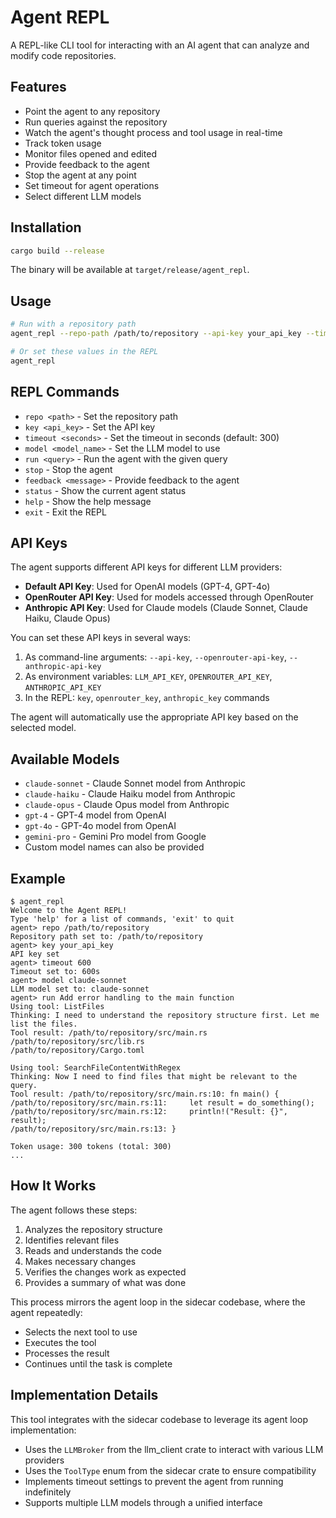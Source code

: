 # Agent REPL

A REPL-like CLI tool for interacting with an AI agent that can analyze and modify code repositories.

## Features

- Point the agent to any repository
- Run queries against the repository
- Watch the agent's thought process and tool usage in real-time
- Track token usage
- Monitor files opened and edited
- Provide feedback to the agent
- Stop the agent at any point
- Set timeout for agent operations
- Select different LLM models

## Installation

```bash
cargo build --release
```

The binary will be available at `target/release/agent_repl`.

## Usage

```bash
# Run with a repository path
agent_repl --repo-path /path/to/repository --api-key your_api_key --timeout 300 --model claude-sonnet

# Or set these values in the REPL
agent_repl
```

## REPL Commands

- `repo <path>` - Set the repository path
- `key <api_key>` - Set the API key
- `timeout <seconds>` - Set the timeout in seconds (default: 300)
- `model <model_name>` - Set the LLM model to use
- `run <query>` - Run the agent with the given query
- `stop` - Stop the agent
- `feedback <message>` - Provide feedback to the agent
- `status` - Show the current agent status
- `help` - Show the help message
- `exit` - Exit the REPL

## API Keys

The agent supports different API keys for different LLM providers:

- **Default API Key**: Used for OpenAI models (GPT-4, GPT-4o)
- **OpenRouter API Key**: Used for models accessed through OpenRouter
- **Anthropic API Key**: Used for Claude models (Claude Sonnet, Claude Haiku, Claude Opus)

You can set these API keys in several ways:
1. As command-line arguments: `--api-key`, `--openrouter-api-key`, `--anthropic-api-key`
2. As environment variables: `LLM_API_KEY`, `OPENROUTER_API_KEY`, `ANTHROPIC_API_KEY`
3. In the REPL: `key`, `openrouter_key`, `anthropic_key` commands

The agent will automatically use the appropriate API key based on the selected model.

## Available Models

- `claude-sonnet` - Claude Sonnet model from Anthropic
- `claude-haiku` - Claude Haiku model from Anthropic
- `claude-opus` - Claude Opus model from Anthropic
- `gpt-4` - GPT-4 model from OpenAI
- `gpt-4o` - GPT-4o model from OpenAI
- `gemini-pro` - Gemini Pro model from Google
- Custom model names can also be provided

## Example

```
$ agent_repl
Welcome to the Agent REPL!
Type 'help' for a list of commands, 'exit' to quit
agent> repo /path/to/repository
Repository path set to: /path/to/repository
agent> key your_api_key
API key set
agent> timeout 600
Timeout set to: 600s
agent> model claude-sonnet
LLM model set to: claude-sonnet
agent> run Add error handling to the main function
Using tool: ListFiles
Thinking: I need to understand the repository structure first. Let me list the files.
Tool result: /path/to/repository/src/main.rs
/path/to/repository/src/lib.rs
/path/to/repository/Cargo.toml

Using tool: SearchFileContentWithRegex
Thinking: Now I need to find files that might be relevant to the query.
Tool result: /path/to/repository/src/main.rs:10: fn main() {
/path/to/repository/src/main.rs:11:     let result = do_something();
/path/to/repository/src/main.rs:12:     println!("Result: {}", result);
/path/to/repository/src/main.rs:13: }

Token usage: 300 tokens (total: 300)
...
```

## How It Works

The agent follows these steps:

1. Analyzes the repository structure
2. Identifies relevant files
3. Reads and understands the code
4. Makes necessary changes
5. Verifies the changes work as expected
6. Provides a summary of what was done

This process mirrors the agent loop in the sidecar codebase, where the agent repeatedly:
- Selects the next tool to use
- Executes the tool
- Processes the result
- Continues until the task is complete

## Implementation Details

This tool integrates with the sidecar codebase to leverage its agent loop implementation:

- Uses the `LLMBroker` from the llm_client crate to interact with various LLM providers
- Uses the `ToolType` enum from the sidecar crate to ensure compatibility
- Implements timeout settings to prevent the agent from running indefinitely
- Supports multiple LLM models through a unified interface